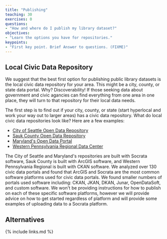 ```yaml
---
title: "Publishing"
teaching: 30
exercises: 0
questions:
- "How and where do I publish my library dataset?"
objectives:
- "Learn the options you have for repositories."
keypoints:
- "First key point. Brief Answer to questions. (FIXME)"
---
```

## Local Civic Data Repository

We suggest that the best first option for publishing public library datasets is the local civic data repository for your area. This might be a city, county, or state data portal. Why? Discoverability! If those seeking data about government and civic agancies can find everything from one area in one place, they will turn to that repository for their local data needs. 

The first step is to find out if your city, county, or state (start hyperlocal and work your way out to larger areas) has a civic data repository. What do local civic data repositories look like? Here are a few examples:

- [City of Seattle Open Data Repository](https://data.seattle.gov/)
- [Sauk County Open Data Repository](https://data-saukgis.opendata.arcgis.com/)
- [Maryland's Open Data Portal](https://opendata.maryland.gov/)
- [Western Pennsylvania Regional Data Center](http://www.wprdc.org/)

The City of Seattle and Maryland's repositories are built with Socrata software, Sauk County is built with ArcGIS software, and Western Pennsylvania Regional is built with CKAN software. We analyzed over 130 civic data portals and found that ArcGIS and Socrata are the most common software platforms used for civic data portals. We found smaller numbers of portals used software including: CKAN, JKAN, DKAN, Junar, OpenDataSoft, and custom software. We won't be providing instructions for how to publish on each of these specific software platforms, however we will provide advice on how to get started regardless of platform and will provide some examples of uploading data to a Socrata platform.

## Alternatives

{% include links.md %}

